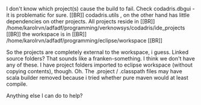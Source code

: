 
I don't know which project(s) cause the build to fail. Check codadris.dbgui - it is problematic for sure. [[BR]]
codadris.utils , on the other hand has little dependencies on other projects.
All projects reside in [[BR]]
/home/karolrvn/adfadf/programming/verknowsys/codadris/ide_projects [[BR]]
the workspace is in [[BR]]
/home/karolrvn/adfadf/programming/eclipse/workspace [[BR]]

So the projects are completely external to the workspace, i guess.
Linked source folders? That sounds like a franken-something. I think we don't have any of these.
I have project folders imported to eclipse workspace (without copying contents), though.
Oh. The .project / .classpath files may have scala builder removed because i tried whether pure maven would at least compile.

Anything else I can do to help?

